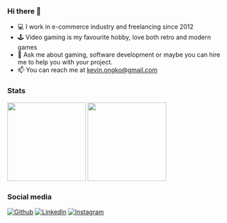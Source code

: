 ### Hi there 👋

- 💻 I work in e-commerce industry and freelancing since 2012
- 🕹️ Video gaming is my favourite hobby, love both retro and modern games
- 💬 Ask me about gaming, software development or maybe you can hire me to help you with your project.
- 📫 You can reach me at kevin.ongko@gmail.com

### Stats
<p>
  <img height="180em" src="https://github-readme-stats-eight-theta.vercel.app/api?username=kevinongko&show_icons=true&theme=algolia&include_all_commits=true&count_private=true"/>
  <img height="180em" src="https://github-readme-stats-eight-theta.vercel.app/api/top-langs/?username=kevinongko&layout=compact&langs_count=8&theme=algolia"/>
</p>

### Social media
<p>
  <a href="https://github.com/kevinongko" target="_blank"><img alt="Github" src="https://img.shields.io/badge/GitHub-%2312100E.svg?&style=for-the-badge&logo=Github&logoColor=white" /></a> 
  <a href="https://www.linkedin.com/in/kevinongko" target="_blank"><img alt="LinkedIn" src="https://img.shields.io/badge/linkedin-%230077B5.svg?&style=for-the-badge&logo=linkedin&logoColor=white" /></a> 
  <a href="https://www.instagram.com/kevinongko/" target="_blank"><img alt="Instagram" src="https://img.shields.io/badge/instagram-%23E4405F.svg?&style=for-the-badge&logo=instagram&logoColor=white" /></a>
</p>
